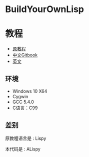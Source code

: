 # BuildYourOwnLisp

# 教程
* [原教程](https://github.com/orangeduck/BuildYourOwnLisp)
* [中文Gitbook](https://ksco.gitbooks.io/build-your-own-lisp/content/Evaluation.html)
* [英文](https://github.com/orangeduck/BuildYourOwnLisp)

## 环境
* Windows 10 X64
* Cygwin
* GCC 5.4.0
* C语言：C99

## 差别
原教程语言是    : Lispy

本代码是        : ALispy
